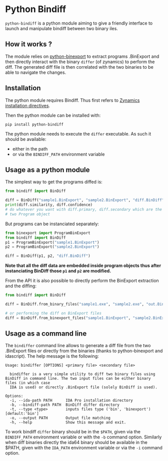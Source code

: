 # Python Bindiff

``python-bindiff`` is a python module aiming to give a friendly interface to launch
and manipulate bindiff between two binary iles.

How it works ?
--------------

The module relies on [python-binexport](https://github.com/quarkslab/python-binexport)
to extract programs .BinExport and then directly interact with the binary ``differ``
(of zynamics) to perform the diff. The generated diff file is then correlated
with the two binaries to be able to navigate the changes.

Installation
------------

The python module requires Bindiff. Thus first refers to [Zynamics installation directives](https://www.zynamics.com/software.html).

Then the python module can be installed with: 

    pip install python-bindiff

The python module needs to execute the `differ` executable. As such it should be available:
* either in the path
* or via the ``BINDIFF_PATH`` environment variable


Usage as a python module
------------------------

The simplest way to get the programs diffed is:

```python
from bindiff import BinDiff

diff = BinDiff("sample1.BinExport", "sample2.BinExport", "diff.BinDiff")
print(diff.similarity, diff.confidence)
# do whatever you want with diff.primary, diff.secondary which are the
# two Program object
```

But programs can be instanciated separately:

```python
from binexport import ProgramBinExport
from bindiff import BinDiff
p1 = ProgramBinExport("sample1.BinExport")
p2 = ProgramBinExport("sample2.BinExport")

diff = BinDiff(p1, p2, "diff.BinDiff")
```

**Note that all the diff data are embedded inside program objects thus
after instanciating BinDiff those ``p1`` and ``p2`` are modified.**

From the API it is also possible to directly perform the BinExport
extraction and the diffing:

```python
from bindiff import BinDiff

diff = BinDiff.from_binary_files("sample1.exe", "sample2.exe", "out.BinDiff")

# or performing the diff on BinExport files
diff = BinDiff.from_binexport_files("sample1.BinExport", "sample2.BinExport", "out.BinDiff")
```

Usage as a command line
-----------------------

The ``bindiffer`` command line allows to generate a diff file from the two
.BinExport files or directly from the binaries (thanks to python-binexport and
idascript). The help message is the following:
    
    Usage: bindiffer [OPTIONS] <primary file> <secondary file>
    
      bindiffer is a very simple utility to diff two binary files using BinDiff in command line. The two input files can be either binary files (in which case
      IDA is used) or directly .BinExport file (solely BinDiff is used).
    
    Options:
      -i, --ida-path PATH      IDA Pro installation directory
      -b, --bindiff-path PATH  BinDiff differ directory
      -t, --type <type>        inputs files type ('bin', 'binexport') [default:'bin']
      -o, --output PATH        Output file matching
      -h, --help               Show this message and exit.

To work bindiff ``differ`` binary should be in the ``$PATH``, given via
the ``BINDIFF_PATH`` environment variable or with the ``-b`` command option.
Similarly when diff binaries directly the ida64 binary should be available
in the $PATH, given with the ``IDA_PATH`` environment variable or via the
``-i`` command option.